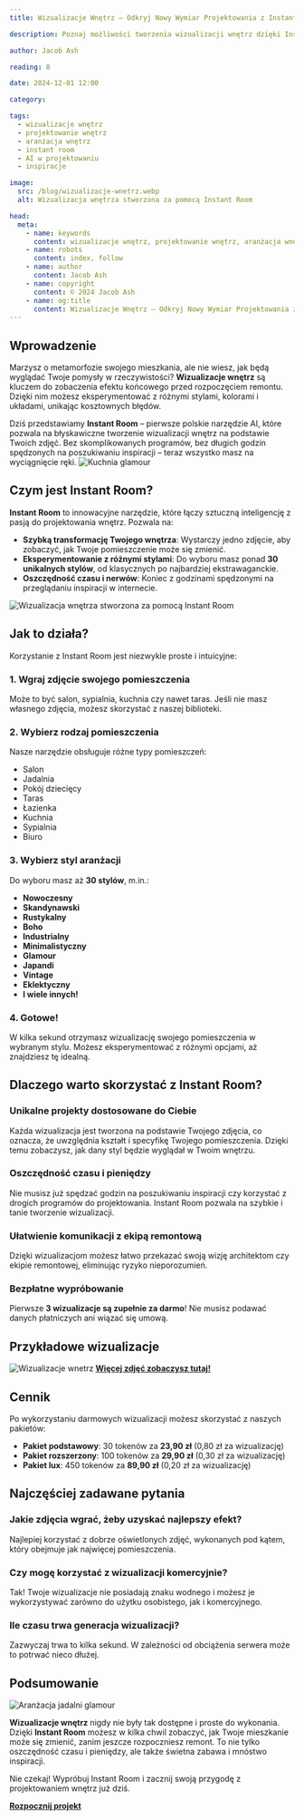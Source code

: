 ```yaml
---
title: Wizualizacje Wnętrz – Odkryj Nowy Wymiar Projektowania z Instant Room

description: Poznaj możliwości tworzenia wizualizacji wnętrz dzięki Instant Room – pierwszemu polskiemu narzędziu AI, które pomoże Ci zaprojektować wymarzone wnętrze w kilka sekund.

author: Jacob Ash

reading: 8

date: 2024-12-01 12:00

category: 

tags:
  - wizualizacje wnętrz
  - projektowanie wnętrz
  - aranżacja wnętrz
  - instant room
  - AI w projektowaniu
  - inspiracje

image:
  src: /blog/wizualizacje-wnetrz.webp
  alt: Wizualizacja wnętrza stworzona za pomocą Instant Room

head:
  meta:
    - name: keywords
      content: wizualizacje wnętrz, projektowanie wnętrz, aranżacja wnętrz, instant room, AI w projektowaniu, inspiracje
    - name: robots
      content: index, follow
    - name: author
      content: Jacob Ash
    - name: copyright
      content: © 2024 Jacob Ash
    - name: og:title
      content: Wizualizacje Wnętrz – Odkryj Nowy Wymiar Projektowania z Instant Room
---
```


## Wprowadzenie

Marzysz o metamorfozie swojego mieszkania, ale nie wiesz, jak będą wyglądać Twoje pomysły w rzeczywistości? **Wizualizacje wnętrz** są kluczem do zobaczenia efektu końcowego przed rozpoczęciem remontu. Dzięki nim możesz eksperymentować z różnymi stylami, kolorami i układami, unikając kosztownych błędów.

Dziś przedstawiamy **Instant Room** – pierwsze polskie narzędzie AI, które pozwala na błyskawiczne tworzenie wizualizacji wnętrz na podstawie Twoich zdjęć. Bez skomplikowanych programów, bez długich godzin spędzonych na poszukiwaniu inspiracji – teraz wszystko masz na wyciągnięcie ręki.
![Kuchnia glamour](/blog/kuchnia-glamour-3.png)
## Czym jest Instant Room?

**Instant Room** to innowacyjne narzędzie, które łączy sztuczną inteligencję z pasją do projektowania wnętrz. Pozwala na:

- **Szybką transformację Twojego wnętrza**: Wystarczy jedno zdjęcie, aby zobaczyć, jak Twoje pomieszczenie może się zmienić.
- **Eksperymentowanie z różnymi stylami**: Do wyboru masz ponad **30 unikalnych stylów**, od klasycznych po najbardziej ekstrawaganckie.
- **Oszczędność czasu i nerwów**: Koniec z godzinami spędzonymi na przeglądaniu inspiracji w internecie.

![Wizualizacja wnętrza stworzona za pomocą Instant Room](/blog/wizualizacje-wnetrz-1.jpg)

## Jak to działa?

Korzystanie z Instant Room jest niezwykle proste i intuicyjne:

### 1. Wgraj zdjęcie swojego pomieszczenia

Może to być salon, sypialnia, kuchnia czy nawet taras. Jeśli nie masz własnego zdjęcia, możesz skorzystać z naszej biblioteki.

### 2. Wybierz rodzaj pomieszczenia

Nasze narzędzie obsługuje różne typy pomieszczeń:

- Salon
- Jadalnia
- Pokój dziecięcy
- Taras
- Łazienka
- Kuchnia
- Sypialnia
- Biuro

### 3. Wybierz styl aranżacji

Do wyboru masz aż **30 stylów**, m.in.:

- **Nowoczesny**
- **Skandynawski**
- **Rustykalny**
- **Boho**
- **Industrialny**
- **Minimalistyczny**
- **Glamour**
- **Japandi**
- **Vintage**
- **Eklektyczny**
- **I wiele innych!**

### 4. Gotowe!

W kilka sekund otrzymasz wizualizację swojego pomieszczenia w wybranym stylu. Możesz eksperymentować z różnymi opcjami, aż znajdziesz tę idealną.

## Dlaczego warto skorzystać z Instant Room?

### Unikalne projekty dostosowane do Ciebie

Każda wizualizacja jest tworzona na podstawie Twojego zdjęcia, co oznacza, że uwzględnia kształt i specyfikę Twojego pomieszczenia. Dzięki temu zobaczysz, jak dany styl będzie wyglądał w Twoim wnętrzu.

### Oszczędność czasu i pieniędzy

Nie musisz już spędzać godzin na poszukiwaniu inspiracji czy korzystać z drogich programów do projektowania. Instant Room pozwala na szybkie i tanie tworzenie wizualizacji.

### Ułatwienie komunikacji z ekipą remontową

Dzięki wizualizacjom możesz łatwo przekazać swoją wizję architektom czy ekipie remontowej, eliminując ryzyko nieporozumień.

### Bezpłatne wypróbowanie

Pierwsze **3 wizualizacje są zupełnie za darmo**! Nie musisz podawać danych płatniczych ani wiązać się umową.

## Przykładowe wizualizacje
![Wizualizacje wnetrz](/blog/wizualizacje-wnetrz-3.jpg)
[**Więcej zdjęć zobaczysz tutaj!**](https://instantroom.pl/#portfolio)

## Cennik

Po wykorzystaniu darmowych wizualizacji możesz skorzystać z naszych pakietów:

- **Pakiet podstawowy**: 30 tokenów za **23,90 zł** (0,80 zł za wizualizację)
- **Pakiet rozszerzony**: 100 tokenów za **29,90 zł** (0,30 zł za wizualizację)
- **Pakiet lux**: 450 tokenów za **89,90 zł** (0,20 zł za wizualizację)

## Najczęściej zadawane pytania

### Jakie zdjęcia wgrać, żeby uzyskać najlepszy efekt?

Najlepiej korzystać z dobrze oświetlonych zdjęć, wykonanych pod kątem, który obejmuje jak najwięcej pomieszczenia.

### Czy mogę korzystać z wizualizacji komercyjnie?

Tak! Twoje wizualizacje nie posiadają znaku wodnego i możesz je wykorzystywać zarówno do użytku osobistego, jak i komercyjnego.

### Ile czasu trwa generacja wizualizacji?

Zazwyczaj trwa to kilka sekund. W zależności od obciążenia serwera może to potrwać nieco dłużej.

## Podsumowanie
![Aranżacja jadalni glamour](/blog/salon-skandynawski-instantroom.png)

**Wizualizacje wnętrz** nigdy nie były tak dostępne i proste do wykonania. Dzięki **Instant Room** możesz w kilka chwil zobaczyć, jak Twoje mieszkanie może się zmienić, zanim jeszcze rozpoczniesz remont. To nie tylko oszczędność czasu i pieniędzy, ale także świetna zabawa i mnóstwo inspiracji.

Nie czekaj! Wypróbuj Instant Room i zacznij swoją przygodę z projektowaniem wnętrz już dziś.

[**Rozpocznij projekt**](https://instantroom.pl/login)
